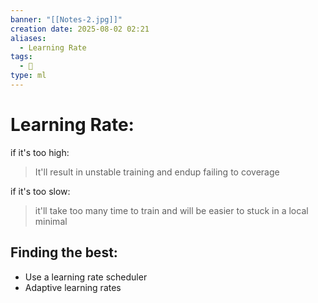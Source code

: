 ```yaml
---
banner: "[[Notes-2.jpg]]"
creation date: 2025-08-02 02:21
aliases:
  - Learning Rate
tags:
  - 🧠
type: ml
---
```

# Learning Rate:
if it's too high:
> It'll result in unstable training and endup failing to coverage

if it's too slow:
> it'll take too many time to train and will be easier to stuck in a local minimal 

## Finding the best:
- Use a learning rate scheduler
- Adaptive learning rates
